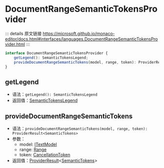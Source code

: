# DocumentRangeSemanticTokensProvider

<backTop />
        
::: details 原文链接
https://microsoft.github.io/monaco-editor/docs.html#interfaces/languages.DocumentRangeSemanticTokensProvider.html
:::

```ts
interface DocumentRangeSemanticTokensProvider {
    getLegend(): SemanticTokensLegend;
    provideDocumentRangeSemanticTokens(model, range, token): ProviderResult<SemanticTokens>;
}
```

## getLegend
- 语法：`getLegend(): SemanticTokensLegend`
- 返回值：[SemanticTokensLegend](/api/languages/SemanticTokensLegend.md)


## provideDocumentRangeSemanticTokens
- 语法：`provideDocumentRangeSemanticTokens(model, range, token): ProviderResult<SemanticTokens>`
- 参数：
  - model: [ITextModel](/api/editor/ITextModel.md)
  - range: [Range](/api/Range.md)
  - token: [CancellationToken](/api/CancellationToken.md)
- 返回值：[ProviderResult](/api/languages/ProviderResult.md)<[SemanticTokens](/api/languages/SemanticTokens.md)>

